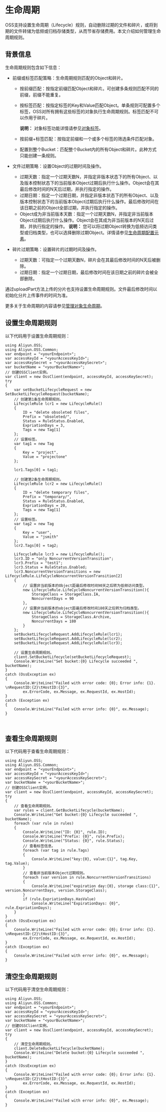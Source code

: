 # 生命周期

OSS支持设置生命周期（Lifecycle）规则，自动删除过期的文件和碎片，或将到期的文件转储为低频或归档存储类型，从而节省存储费用。本文介绍如何管理生命周期规则。

## 背景信息

生命周期规则包含如下信息：

-   前缀或标签匹配策略：生命周期规则匹配的Object和碎片。
    -   按前缀匹配：按指定前缀匹配Object和碎片。可创建多条规则匹配不同的前缀，前缀不能重复。
    -   按标签匹配：按指定标签的Key和Value匹配Object。单条规则可配置多个标签，OSS对所有拥有这些标签的对象执行生命周期规则。标签匹配不可以作用于碎片。

        **说明：** 对象标签功能详情请参见[对象标签](/intl.zh-CN/开发指南/对象/文件（Object）/管理文件/对象标签.md)。

    -   按前缀+标签匹配：按指定前缀和一个或多个标签的筛选条件匹配对象。
    -   配置到整个Bucket：匹配整个Bucket内的所有Object和碎片。此种方式只能创建一条规则。
-   文件过期策略：设置Object的过期时间及操作。

    -   过期天数：指定一个过期天数N，并指定非版本状态下的所有Object、以及版本控制状态下的当前版本Object过期后执行什么操作。Object会在其最后修改时间的N天后过期，并执行指定的操作。
    -   过期日期：指定一个过期日期，并指定非版本状态下的所有Object、以及版本控制状态下的当前版本Object过期后执行什么操作。最后修改时间在该日期之前的Object全部过期，并执行指定的操作。
    -   Object成为非当前版本天数：指定一个过期天数N，并指定非当前版本Object过期后执行什么操作。Object会在其成为非当前版本的N天后过期，并执行指定的操作。
    **说明：** 您可以将过期Object转换为低频访问类型或归档类型，也可以选择删除过期Object。详情请参见[生命周期配置元素](/intl.zh-CN/开发指南/对象/文件（Object）/文件生命周期/生命周期配置元素.md)。

-   碎片过期策略：设置碎片的过期时间及操作。
    -   过期天数：可指定一个过期天数N，碎片会在其最后修改时间的N天后被删除。
    -   过期日期：指定一个过期日期，最后修改时间在该日期之前的碎片会被全部删除。

通过uploadPart方法上传的分片也支持设置生命周期规则。文件最后修改时间以初始化分片上传事件的时间为准。

更多关于生命周期的内容请参见[管理对象生命周期](/intl.zh-CN/开发指南/对象/文件（Object）/文件生命周期/生命周期规则介绍.md)。

## 设置生命周期规则

以下代码用于设置生命周期规则：

```
using Aliyun.OSS;
using Aliyun.OSS.Common;
var endpoint = "<yourEndpoint>";
var accessKeyId = "<yourAccessKeyId>";
var accessKeySecret = "<yourAccessKeySecret>";
var bucketName = "<yourBucketName>";
// 创建OSSClient实例。
var client = new OssClient(endpoint, accessKeyId, accessKeySecret);
try
{
    var setBucketLifecycleRequest = new SetBucketLifecycleRequest(bucketName);
    // 创建第1条生命周期规则。
    LifecycleRule lcr1 = new LifecycleRule()
    {
        ID = "delete obsoleted files",
        Prefix = "obsoleted/",
        Status = RuleStatus.Enabled,
        ExpriationDays = 3,
        Tags = new Tag[1]
    };
    // 设置标签。
    var tag1 = new Tag
    {
        Key = "project",
        Value = "projectone"
    };

    lcr1.Tags[0] = tag1;

    // 创建第2条生命周期规则。
    LifecycleRule lcr2 = new LifecycleRule()
    {
        ID = "delete temporary files",
        Prefix = "temporary/",
        Status = RuleStatus.Enabled,
        ExpriationDays = 20,
        Tags = new Tag[1]         
    };
    // 设置标签。
    var tag2 = new Tag
    {
        Key = "user",
        Value = "jsmith"
    };
    lcr2.Tags[0] = tag2;

    LifecycleRule lcr3 = new LifecycleRule();
    lcr3.ID = "only NoncurrentVersionTransition";
    lcr3.Prefix = "test1";
    lcr3.Status = RuleStatus.Enabled;
    lcr3.NoncurrentVersionTransitions = new LifecycleRule.LifeCycleNoncurrentVersionTransition[2]
    {
        // 设置非当前版本的Object距最后修改时间90天之后转为低频访问类型。
        new LifecycleRule.LifeCycleNoncurrentVersionTransition(){
            StorageClass = StorageClass.IA,
            NoncurrentDays = 90
        },
        // 设置非当前版本的object距最后修改时间180天之后转为归档类型。
        new LifecycleRule.LifeCycleNoncurrentVersionTransition(){
            StorageClass = StorageClass.Archive,
            NoncurrentDays = 180
        }
    };
    setBucketLifecycleRequest.AddLifecycleRule(lcr1);
    setBucketLifecycleRequest.AddLifecycleRule(lcr2);
    setBucketLifecycleRequest.AddLifecycleRule(lcr3);

    // 设置生命周期规则。
    client.SetBucketLifecycle(setBucketLifecycleRequest);
    Console.WriteLine("Set bucket:{0} Lifecycle succeeded ", bucketName);
}
catch (OssException ex)
{
    Console.WriteLine("Failed with error code: {0}; Error info: {1}. \nRequestID:{2}\tHostID:{3}",
        ex.ErrorCode, ex.Message, ex.RequestId, ex.HostId);
}
catch (Exception ex)
{
    Console.WriteLine("Failed with error info: {0}", ex.Message);
}

			
```

## 查看生命周期规则

以下代码用于查看生命周期规则：

```
using Aliyun.OSS;
using Aliyun.OSS.Common;
var endpoint = "<yourEndpoint>";
var accessKeyId = "<yourAccessKeyId>";
var accessKeySecret = "<yourAccessKeySecret>";
var bucketName = "<yourBucketName>";
// 创建OSSClient实例。
var client = new OssClient(endpoint, accessKeyId, accessKeySecret);
try
{
    // 查看生命周期规则。
    var rules = client.GetBucketLifecycle(bucketName);
    Console.WriteLine("Get bucket:{0} Lifecycle succeeded ", bucketName);
    foreach (var rule in rules)
    {
        Console.WriteLine("ID: {0}", rule.ID);
        Console.WriteLine("Prefix: {0}", rule.Prefix);
        Console.WriteLine("Status: {0}", rule.Status);
        // 查看标签信息。
        foreach (var tag in rule.Tags)
        {
            Console.WriteLine("key:{0}, value:{1}", tag.Key, tag.Value);
        }
        // 查看非当前版本Object过期规则。
        foreach (var version in rule.NoncurrentVersionTransitions)
        {
            Console.WriteLine("expiration day:{0}, storage class:{1}", version.NoncurrentDays, version.StorageClass);
        }
        if (rule.ExpriationDays.HasValue)
            Console.WriteLine("ExpirationDays: {0}", rule.ExpriationDays);
    }
}
catch (OssException ex)
{
    Console.WriteLine("Failed with error code: {0}; Error info: {1}. \nRequestID:{2}\tHostID:{3}",
        ex.ErrorCode, ex.Message, ex.RequestId, ex.HostId);
}
catch (Exception ex)
{
    Console.WriteLine("Failed with error info: {0}", ex.Message);
}
```

## 清空生命周期规则

以下代码用于清空生命周期规则：

```
using Aliyun.OSS;
using Aliyun.OSS.Common;
var endpoint = "<yourEndpoint>";
var accessKeyId = "<yourAccessKeyId>";
var accessKeySecret = "<yourAccessKeySecret>";
var bucketName = "<yourBucketName>";
// 创建OSSClient实例。
var client = new OssClient(endpoint, accessKeyId, accessKeySecret);
try
{
    // 清空生命周期规则。
    client.DeleteBucketLifecycle(bucketName);
    Console.WriteLine("Delete bucket:{0} Lifecycle succeeded ", bucketName);
}
catch (OssException ex)
{
    Console.WriteLine("Failed with error code: {0}; Error info: {1}. \nRequestID:{2}\tHostID:{3}",
        ex.ErrorCode, ex.Message, ex.RequestId, ex.HostId);
}
catch (Exception ex)
{
    Console.WriteLine("Failed with error info: {0}", ex.Message);
}
```


